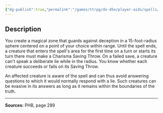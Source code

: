```yaml
---
{"dg-publish":true,"permalink":"/games/ttrpg/dn-d5e/player-aids/spells/level-2/zone-of-truth/","tags":["TTRPG/DND/5e","verbal","somatic","Spell"],"noteIcon":""}
---
```



## Description
You create a magical zone that guards against deception in a 15-foot-radius sphere centered on a point of your choice within range.
Until the spell ends, a creature that enters the spell's area for the first time on a turn or starts its turn there must make a Charisma Saving Throw.
On a failed save, a creature can't speak a deliberate lie while in the radius.
You know whether each creature succeeds or fails on its Saving Throw.

An affected creature is aware of the spell and can thus avoid answering questions to which it would normally respond with a lie.
Such creatures can be evasive in its answers as long as it remains within the boundaries of the truth.

---

**Sources:** PHB, page 289
